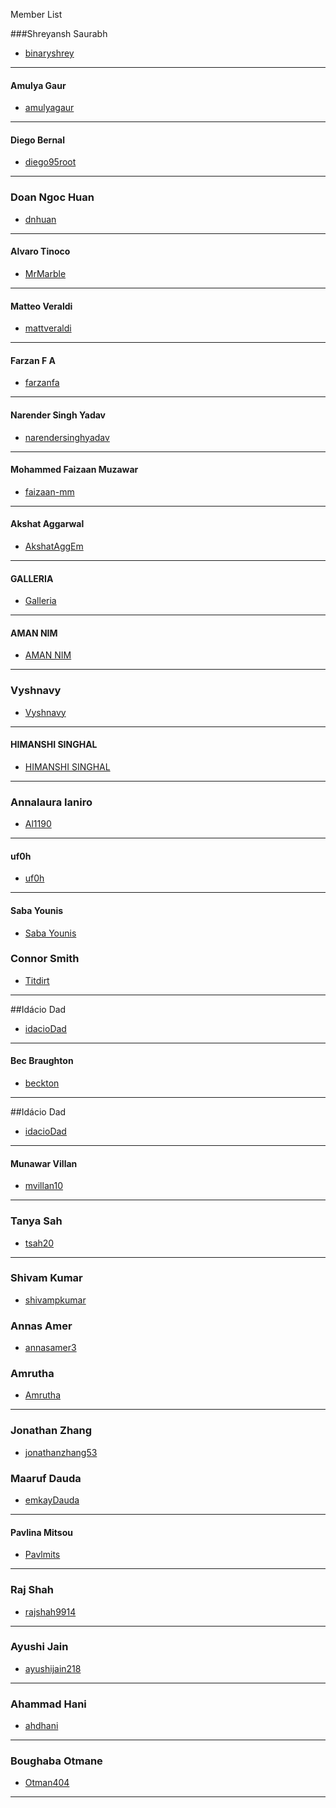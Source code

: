 ﻿Member List

###Shreyansh Saurabh
- [binaryshrey](https://github.com/binaryshrey)
---
#### Amulya Gaur
- [amulyagaur](https://github.com/amulyagaur)
---

#### Diego Bernal
- [diego95root](https://github.com/diego95root)
---

### Doan Ngoc Huan
- [dnhuan](https://github.com/dnhuan)
---

#### Alvaro Tinoco
- [MrMarble](https://github.com/MrMarble)
---

#### Matteo Veraldi
- [mattveraldi](https://github.com/mattveraldi)
---

#### Farzan F A
- [farzanfa](https://github.com/Farzanfa)
---
#### Narender Singh Yadav
- [narendersinghyadav](https://github.com/narendersinghyadav)
---

#### Mohammed Faizaan Muzawar
- [faizaan-mm](https://github.com/faizaan-mm)
---

#### Akshat Aggarwal
- [AkshatAggEm](https://github.com/AkshatAggEm)
---

#### GALLERIA
- [Galleria](https://github.com/Galleria)
---

#### AMAN NIM
- [AMAN NIM](https://github.com/AmanNim98)
---

### Vyshnavy
- [Vyshnavy](https://github.com/vyshnavy)
---

#### HIMANSHI SINGHAL
- [HIMANSHI SINGHAL](https://github.com/himanshisinghal09)
---

### Annalaura Ianiro
- [Al1190](https://github.com/al1190)
---

#### uf0h
- [uf0h](https://github.com/uf0h)
---

#### Saba Younis
- [Saba Younis](https://github.com/sabayounis)


### Connor Smith
- [Titdirt](https://github.com/titdirt)
---


##Idácio Dad
- [idacioDad](https://github.com/idacioDad)
---

#### Bec Braughton
- [beckton](https://github.com/beckton)
---
##Idácio Dad
- [idacioDad](https://github.com/idacioDad)
---
#### Munawar Villan
- [mvillan10](https://github.com/mvillan10)
---


### Tanya Sah
- [tsah20](https://github.com/tsah20)
---

### Shivam Kumar
- [shivampkumar](https://github.com/shivampkumar)


### Annas Amer
- [annasamer3](https://github.com/annasamer3)


### Amrutha
- [Amrutha](https://github.com/amrutha3)
---



### Jonathan Zhang
- [jonathanzhang53](https://github.com/jonathanzhang53)

### Maaruf Dauda
- [emkayDauda](https://github.com/emkayDauda)

---

#### Pavlina Mitsou
- [Pavlmits](https://github.com/Pavlmits)
---


### Raj Shah
- [rajshah9914](https://github.com/rajshah9914)
---


### Ayushi Jain
- [ayushijain218](https://github.com/ayushijain218)
---


### Ahammad Hani
- [ahdhani](https://github.com/ahdhani)
---
### Boughaba Otmane
- [Otman404](https://github.com/Otman404)
---
